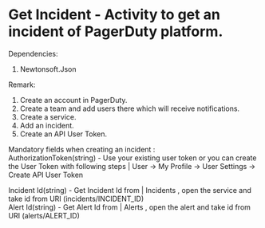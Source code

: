 # Get Incident - Activity to get an incident of PagerDuty platform.

Dependencies:
1. Newtonsoft.Json

Remark:
1. Create an account in PagerDuty.
3. Create a team and add users there which will receive notifications.
4. Create a service.
5. Add an incident.
5. Create an API User Token.

Mandatory fields when creating an incident :<br />
AuthorizationToken(string) - Use your existing user token or you can create the User Token with following steps | User -> My Profile -> User Settings -> Create API User Token<br />

Incident Id(string) - Get Incident Id from | Incidents , open the service and take id from URI (incidents/INCIDENT_ID) <br />
Alert Id(string) - Get Alert Id from | Alerts , open the alert and take id from URI (alerts/ALERT_ID) <br />